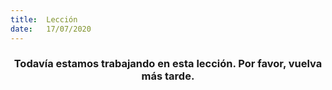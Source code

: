 ```yaml
---
title:  Lección
date:   17/07/2020
---
```


### <center>Todavía estamos trabajando en esta lección. Por favor, vuelva más tarde.</center>